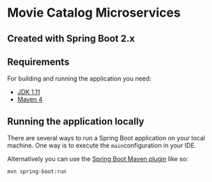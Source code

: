 # Movie Catalog Microservices

## Created with Spring Boot 2.x

## Requirements

For building and running the application you need:

- [JDK 1.11](https://www.oracle.com/technetwork/java/javase/downloads/jdk11-downloads-5066655.html)
- [Maven 4](https://maven.apache.org)

## Running the application locally

There are several ways to run a Spring Boot application on your local machine. One way is to execute the `main`configuration in your IDE.

Alternatively you can use the [Spring Boot Maven plugin](https://docs.spring.io/spring-boot/docs/current/reference/html/build-tool-plugins-maven-plugin.html) like so:

```shell
mvn spring-boot:run
```
